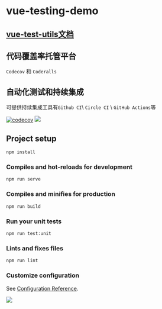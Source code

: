 # vue-testing-demo

## [vue-test-utils文档](https://v1.test-utils.vuejs.org/zh/)

## 代码覆盖率托管平台
`Codecov` 和 `Coderalls`

## 自动化测试和持续集成
可提供持续集成工具有`Github CI`\ `Circle CI` \ `GitHub Actions`等

[![codecov](https://codecov.io/gh/lipengzhou/vue-testing-demo/branch/master/graph/badge.svg?token=JS6XNATNMN)](https://codecov.io/gh/lipengzhou/vue-testing-demo) ![](https://github.com/lipengzhou/vue-testing-demo/workflows/Publish%20And%20Deploy%20Demo/badge.svg)

## Project setup
```
npm install
```

### Compiles and hot-reloads for development
```
npm run serve
```

### Compiles and minifies for production
```
npm run build
```

### Run your unit tests
```
npm run test:unit
```

### Lints and fixes files
```
npm run lint
```

### Customize configuration
See [Configuration Reference](https://cli.vuejs.org/config/).

![](https://s.zceme.cn/fed/cover-v.jpg)

